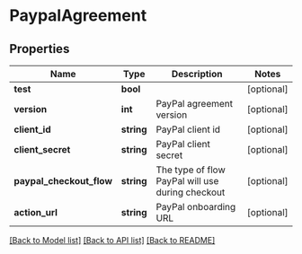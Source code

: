 # PaypalAgreement

## Properties
Name | Type | Description | Notes
------------ | ------------- | ------------- | -------------
**test** | **bool** |  | [optional] 
**version** | **int** | PayPal agreement version | [optional] 
**client_id** | **string** | PayPal client id | [optional] 
**client_secret** | **string** | PayPal client secret | [optional] 
**paypal_checkout_flow** | **string** | The type of flow PayPal will use during checkout | [optional] 
**action_url** | **string** | PayPal onboarding URL | [optional] 

[[Back to Model list]](../../README.md#documentation-for-models) [[Back to API list]](../../README.md#documentation-for-api-endpoints) [[Back to README]](../../README.md)

